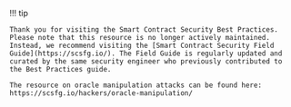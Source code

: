 !!! tip

    Thank you for visiting the Smart Contract Security Best Practices. Please note that this resource is no longer actively maintained. Instead, we recommend visiting the [Smart Contract Security Field Guide](https://scsfg.io/). The Field Guide is regularly updated and curated by the same security engineer who previously contributed to the Best Practices guide.

    The resource on oracle manipulation attacks can be found here: https://scsfg.io/hackers/oracle-manipulation/
